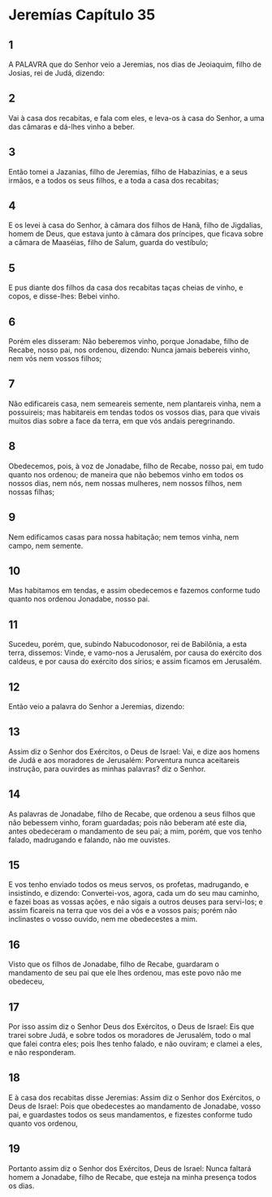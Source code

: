 # Jeremías Capítulo 35

## 1
A PALAVRA que do Senhor veio a Jeremias, nos dias de Jeoiaquim, filho de Josias, rei de Judá, dizendo:

## 2
Vai à casa dos recabitas, e fala com eles, e leva-os à casa do Senhor, a uma das câmaras e dá-lhes vinho a beber.

## 3
Então tomei a Jazanias, filho de Jeremias, filho de Habazinias, e a seus irmãos, e a todos os seus filhos, e a toda a casa dos recabitas;

## 4
E os levei à casa do Senhor, à câmara dos filhos de Hanã, filho de Jigdalias, homem de Deus, que estava junto à câmara dos príncipes, que ficava sobre a câmara de Maaséias, filho de Salum, guarda do vestíbulo;

## 5
E pus diante dos filhos da casa dos recabitas taças cheias de vinho, e copos, e disse-lhes: Bebei vinho.

## 6
Porém eles disseram: Não beberemos vinho, porque Jonadabe, filho de Recabe, nosso pai, nos ordenou, dizendo: Nunca jamais bebereis vinho, nem vós nem vossos filhos;

## 7
Não edificareis casa, nem semeareis semente, nem plantareis vinha, nem a possuireis; mas habitareis em tendas todos os vossos dias, para que vivais muitos dias sobre a face da terra, em que vós andais peregrinando.

## 8
Obedecemos, pois, à voz de Jonadabe, filho de Recabe, nosso pai, em tudo quanto nos ordenou; de maneira que não bebemos vinho em todos os nossos dias, nem nós, nem nossas mulheres, nem nossos filhos, nem nossas filhas;

## 9
Nem edificamos casas para nossa habitação; nem temos vinha, nem campo, nem semente.

## 10
Mas habitamos em tendas, e assim obedecemos e fazemos conforme tudo quanto nos ordenou Jonadabe, nosso pai.

## 11
Sucedeu, porém, que, subindo Nabucodonosor, rei de Babilônia, a esta terra, dissemos: Vinde, e vamo-nos a Jerusalém, por causa do exército dos caldeus, e por causa do exército dos sírios; e assim ficamos em Jerusalém.

## 12
Então veio a palavra do Senhor a Jeremias, dizendo:

## 13
Assim diz o Senhor dos Exércitos, o Deus de Israel: Vai, e dize aos homens de Judá e aos moradores de Jerusalém: Porventura nunca aceitareis instrução, para ouvirdes as minhas palavras? diz o Senhor.

## 14
As palavras de Jonadabe, filho de Recabe, que ordenou a seus filhos que não bebessem vinho, foram guardadas; pois não beberam até este dia, antes obedeceram o mandamento de seu pai; a mim, porém, que vos tenho falado, madrugando e falando, não me ouvistes.

## 15
E vos tenho enviado todos os meus servos, os profetas, madrugando, e insistindo, e dizendo: Convertei-vos, agora, cada um do seu mau caminho, e fazei boas as vossas ações, e não sigais a outros deuses para servi-los; e assim ficareis na terra que vos dei a vós e a vossos pais; porém não inclinastes o vosso ouvido, nem me obedecestes a mim.

## 16
Visto que os filhos de Jonadabe, filho de Recabe, guardaram o mandamento de seu pai que ele lhes ordenou, mas este povo não me obedeceu,

## 17
Por isso assim diz o Senhor Deus dos Exércitos, o Deus de Israel: Eis que trarei sobre Judá, e sobre todos os moradores de Jerusalém, todo o mal que falei contra eles; pois lhes tenho falado, e não ouviram; e clamei a eles, e não responderam.

## 18
E à casa dos recabitas disse Jeremias: Assim diz o Senhor dos Exércitos, o Deus de Israel: Pois que obedecestes ao mandamento de Jonadabe, vosso pai, e guardastes todos os seus mandamentos, e fizestes conforme tudo quanto vos ordenou,

## 19
Portanto assim diz o Senhor dos Exércitos, Deus de Israel: Nunca faltará homem a Jonadabe, filho de Recabe, que esteja na minha presença todos os dias.

